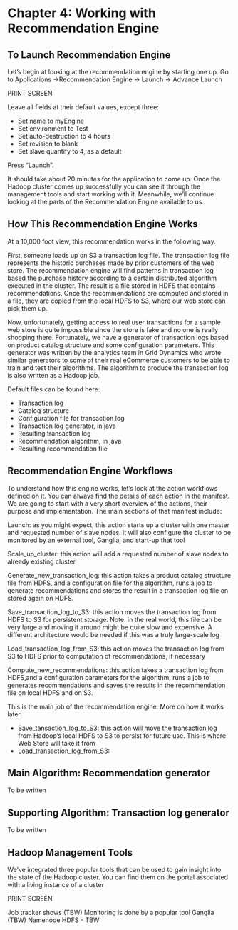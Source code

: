 Chapter 4: Working with Recommendation Engine
=============================================
To Launch Recommendation Engine
-------------------------------
Let’s begin at looking at the recommendation engine by starting one up. Go to Applications ->Recommendation Engine -> Launch -> Advance Launch

PRINT SCREEN

Leave all fields at their default values, except three:
- Set name to myEngine
- Set environment to Test
- Set auto-destruction to 4 hours
- Set revision to blank
- Set slave quantify to 4, as a default

Press “Launch”. 

It should take about 20 minutes for the application to come up. Once the Hadoop cluster comes up successfully you can see it through the management tools and start working with it. Meanwhile, we’ll continue looking at the parts of the Recommendation Engine available to us. 

How This Recommendation Engine Works
------------------------------------
At a 10,000 foot view, this recommendation works in the following way. 

First, someone loads up on S3 a transaction log file. The transaction log file represents the historic purchases made by prior customers of the web store. The recommendation engine will find patterns in transaction log based the purchase history according to a certain distributed algorithm executed in the cluster. The result is a file stored in HDFS that contains recommendations. Once the recommendations are computed and stored in a file, they are copied from the local HDFS to S3, where our web store can pick them up. 

Now, unfortunately, getting access to real user transactions for a sample web store is quite impossible since the store is fake and no one is really shopping there. Fortunately, we have a generator of transaction logs based on product catalog structure and some configuration parameters. This generator was written by the analytics team in Grid Dynamics who wrote similar generators to some of their real eCommerce customers to be able to train and test their algorithms. The algorithm to produce the transaction log is also written as a Hadoop job. 

Default files can be found here:
- Transaction log
- Catalog structure
- Configuration file for transaction log
- Transaction log generator, in java
- Resulting transaction log
- Recommendation algorithm, in java
- Resulting recommendation file

Recommendation Engine Workflows
-------------------------------
To understand how this engine works, let’s look at the action workflows defined on it. You can always find the details of each action in the manifest. We are going to start with a very short overview of the actions, their purpose and implementation. The main sections of that manifest include:

Launch: as you might expect, this action starts up a cluster with one master and requested number of slave nodes. it will also configure the cluster to be monitored by an external tool, Ganglia, and start-up that tool

Scale_up_cluster: this action will add a requested number of slave nodes to already existing cluster

Generate_new_transaction_log: this action takes a product catalog structure file from HDFS, and a configuration file for the algorithm, runs a job to generate recommendations and stores the result in a transaction log file on stored again on HDFS.

Save_transaction_log_to_S3: this action moves the transaction log from HDFS to S3 for persistent storage. Note: in the real world, this file can be very large and moving it around might be quite slow and expensive. A different architecture would be needed if this was a truly large-scale log

Load_transaction_log_from_S3: this action moves the transaction log from S3 to HDFS prior to computation of recommendations, if necessary

Compute_new_recommendations: this action takes a transaction log from HDFS,and a configuration parameters for the algorithm, runs a job to generates recommendations and saves the results in the recommendation file on local HDFS and on S3.

This is the main job of the recommendation engine. More on how it works later
- Save_tansaction_log_to_S3: this action will move the transaction log from Hadoop’s local HDFS to S3 to persist for future use. This is where Web Store will take it from
- Load_transaction_log_from_S3: 


Main Algorithm: Recommendation generator
----------------------------------------
To be written

Supporting Algorithm: Transaction log generator
-----------------------------------------------
To be written

Hadoop Management Tools
-----------------------
We’ve integrated three popular tools that can be used to gain insight into the state of the Hadoop cluster. You can find them on the portal associated with a living instance of a cluster

PRINT SCREEN

  Job tracker shows (TBW)
  Monitoring is done by a popular tool Ganglia (TBW)
  Namenode HDFS - TBW


